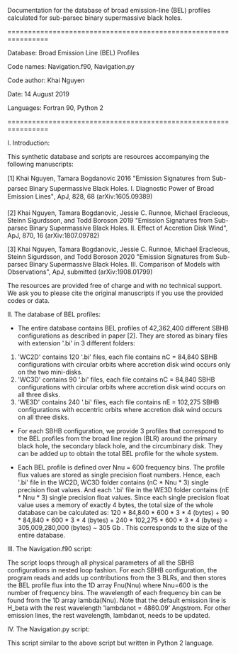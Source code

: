 Documentation for the database of broad emission-line (BEL) profiles calculated for sub-parsec binary supermassive black holes.

================================================================
 
 Database: Broad Emission Line (BEL) Profiles 

 Code names: Navigation.f90, Navigation.py
 
 Code author: Khai Nguyen
 
 Date: 14 August 2019
 
 Languages: Fortran 90, Python 2
 
================================================================

I. Introduction:

This synthetic database and scripts are resources accompanying the following manuscripts: 

[1] Khai Nguyen, Tamara Bogdanovic 2016 "Emission Signatures from Sub-parsec Binary Supermassive Black Holes. I. Diagnostic Power of Broad Emission Lines", ApJ, 828, 68 (arXiv:1605.09389)

[2] Khai Nguyen, Tamara Bogdanovic, Jessie C. Runnoe, Michael Eracleous, Steinn Sigurdsson, and Todd Boroson 2019 "Emission Signatures from Sub-parsec Binary Supermassive Black Holes. II. Effect of Accretion Disk Wind", ApJ, 870, 16 (arXiv:1807.09782)

[3] Khai Nguyen, Tamara Bogdanovic, Jessie C. Runnoe, Michael Eracleous, Steinn Sigurdsson, and Todd Boroson 2020 "Emission Signatures from Sub-parsec Binary Supermassive Black Holes. III. Comparison of Models with Observations", ApJ, submitted (arXiv:1908.01799)

The resources are provided free of charge and with no technical support. We ask you to please cite the original manuscripts if you use the provided codes or data.


II. The database of BEL profiles:

+ The entire database contains BEL profiles of 42,362,400 different SBHB configurations as described in paper [2]. They are stored as binary files with extension '.bi' in 3 different folders:

 1) 'WC2D' contains 120 '.bi' files, each file contains  nC = 84,840 SBHB configurations with circular orbits where accretion disk wind occurs only on the two mini-disks.
 2) 'WC3D' contains  90 '.bi' files, each file contains  nC = 84,840 SBHB configurations with circular orbits where accretion disk wind occurs on all three disks.
 3) 'WE3D' contains 240 '.bi' files, each file contains nE = 102,275 SBHB configurations with eccentric orbits where accretion disk wind occurs on all three disks.

+ For each SBHB configuration, we provide 3 profiles that correspond to the BEL profiles from the broad line region (BLR) around the primary black hole, the secondary black hole, and the circumbinary disk. They can be added up to obtain the total BEL profile for the whole system.

+ Each BEL profile is defined over Nnu = 600 frequency bins. The profile flux values are stored as single precision float numbers. Hence, each '.bi' file in the WC2D, WC3D folder contains (nC * Nnu * 3) single precision float values.  And    each '.bi' file in the WE3D folder contains (nE * Nnu * 3) single precision float values. Since each single precision float value uses a memory of exactly 4 bytes, the total size of the whole database can be calculated as:
120 * 84,840 * 600 * 3 * 4 (bytes) + 90 * 84,840 * 600 * 3 * 4 (bytes) + 240 * 102,275 * 600 * 3 * 4 (bytes) =  305,009,280,000 (bytes) ~ 305 Gb . This corresponds to the size of the entire database.


III. The Navigation.f90 script: 

The script loops through all physical parameters of all the SBHB configurations in nested loop fashion.
For each SBHB configuration, the program reads and adds up contributions from the 3 BLRs, and then stores the BEL profile flux into the 1D array Fnu(Nnu) where Nnu=600 is the number of frequency bins. The wavelength of each frequency bin can be found from the 1D array lambda(Nnu). Note that the default emission line is H_beta with the rest wavelength 'lambdanot = 4860.09' Angstrom. For other emission lines, the rest wavelength, lambdanot, needs to be updated.


IV. The Navigation.py script:

This script similar to the above script but written in Python 2 language. 
